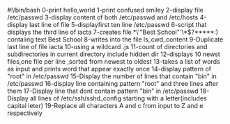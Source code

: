 #!/bin/bash
0-print hello,world
1-print confused smiley
2-display file /etc/passwd
3-display content of both /etc/passwd and /etc/hosts
4-display last line of file
5-displayfirst ten line /etc/passwd
6-script that displays the third line of iacta
7-creates file \*\\'"Best School"\'\\*$\?\*\*\*\*\*:) contaiing text Best School
8-writes into the file ls_cwd_content
9-Duplicate last line of file iacta
10-using a wildcard .js
11-count of directories and subdirectories in current directory include hidden dir
12-displays 10 newst files,one file per line ,sorted from newest to oldest
13-takes a list of words as input and prints word that appear exactly once
14-display pattern of "root" in /etc/passwd
15-Display the number of lines that contain "bin" in /etc/passwd
16-display line containing pattern "root" and three lines after them
17-Display line that dont contain pattern "bin" in /etc/passwd
18-Display all lines of /etc/ssh/sshd_config starting with a letter(includes capital leter)
19-Replace all characters A and c from input to Z and e respectively
